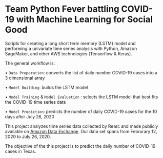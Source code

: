 # Team Python Fever battling COVID-19 with Machine Learning for Social Good

Scripts for creating a long short term memory (LSTM) model and performing a univariate time series analysis with Python, Amazon SageMaker, and other AWS technologies (Tensorflow & Keras).

The general workflow is:

•	`Data Preparation`: converts the list of daily number COVID-19 cases into a 3 dimensional array

•	`Model Building`: builds the LSTM model

•	`Model Training` & `Model Evaluation` : selects the LSTM model that best fits the COVID-19 time series data

•	`Model Prediction`: predicts the number of daily COVID-19 cases for the 10 days after July 26, 2020 

This project analyzes time series data collected by Rearc and made publicly available on [Amazon Data Exchange](https://aws.amazon.com/marketplace/pp/prodview-jmb464qw2yg74?qid=1585594883027&sr=0-1&ref_=srh_res_product_title). Our data set spans from Februrary 12, 2020 to July 26, 2020.

The objective of the this project is to predict the daily number of COVID-19 cases in Texas.